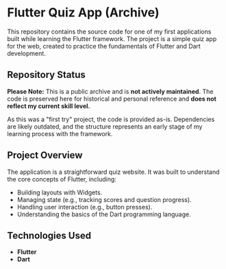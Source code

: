 # Flutter Quiz App (Archive)

This repository contains the source code for one of my first applications built while learning the Flutter framework. The project is a simple quiz app for the web, created to practice the fundamentals of Flutter and Dart development.

## Repository Status

**Please Note:** This is a public archive and is **not actively maintained**. The code is preserved here for historical and personal reference and **does not reflect my current skill level.**

As this was a "first try" project, the code is provided as-is. Dependencies are likely outdated, and the structure represents an early stage of my learning process with the framework.

## Project Overview

The application is a straightforward quiz website. It was built to understand the core concepts of Flutter, including:

* Building layouts with Widgets.
* Managing state (e.g., tracking scores and question progress).
* Handling user interaction (e.g., button presses).
* Understanding the basics of the Dart programming language.

## Technologies Used

* **Flutter**
* **Dart**
